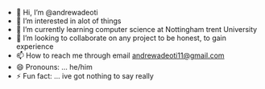 - 👋 Hi, I’m @andrewadeoti
- 👀 I’m interested in alot of things
- 🌱 I’m currently learning computer science at Nottingham trent University 
- 💞️ I’m looking to collaborate on any project to be honest, to gain experience
- 📫 How to reach me through email andrewadeoti11@gmail.com
- 😄 Pronouns: ... he/him
- ⚡ Fun fact: ... ive got nothing to say really

<!---
andrewadeoti/andrewadeoti is a ✨ special ✨ repository because its `README.md` (this file) appears on your GitHub profile.
You can click the Preview link to take a look at your changes.
--->
